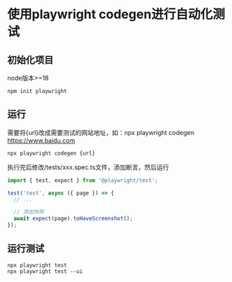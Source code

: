 # 使用playwright codegen进行自动化测试

## 初始化项目
node版本>=18
```shell
npm init playwright
```

## 运行
需要将{url}改成需要测试的网站地址，如：npx playwright codegen https://www.baidu.com
```shell
npx playwright codegen {url}
```
执行完后修改/tests/xxx.spec.ts文件，添加断言，然后运行
```ts
import { test, expect } from '@playwright/test';

test('test', async ({ page }) => {
  // ...

  // 添加快照
  await expect(page).toHaveScreenshot();
});
```

## 运行测试
```shell
npx playwright test
npx playwright test --ui
```
